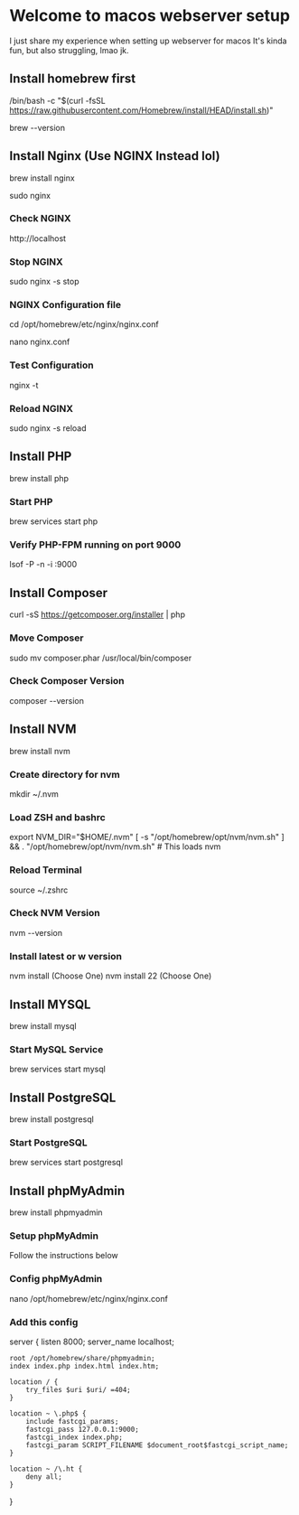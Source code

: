 # Welcome to macos webserver setup
I just share my experience when setting up webserver for macos
It's kinda fun, but also struggling, lmao jk.

## Install homebrew first
/bin/bash -c "$(curl -fsSL https://raw.githubusercontent.com/Homebrew/install/HEAD/install.sh)"

brew --version

## Install Nginx (Use NGINX Instead lol)
brew install nginx

sudo nginx

### Check NGINX
http://localhost

### Stop NGINX
sudo nginx -s stop

### NGINX Configuration file
cd /opt/homebrew/etc/nginx/nginx.conf

nano nginx.conf

### Test Configuration
nginx -t

### Reload NGINX
sudo nginx -s reload

## Install PHP
brew install php

### Start PHP
brew services start php

### Verify PHP-FPM running on port 9000
lsof -P -n -i :9000

## Install Composer
curl -sS https://getcomposer.org/installer | php

### Move Composer
sudo mv composer.phar /usr/local/bin/composer

### Check Composer Version
composer --version


## Install NVM
brew install nvm

### Create directory for nvm
mkdir ~/.nvm


### Load ZSH and bashrc
export NVM_DIR="$HOME/.nvm"
[ -s "/opt/homebrew/opt/nvm/nvm.sh" ] && \. "/opt/homebrew/opt/nvm/nvm.sh"  # This loads nvm


### Reload Terminal
source ~/.zshrc

### Check NVM Version
nvm --version

### Install latest or w version
nvm install (Choose One)
nvm install 22 (Choose One)

## Install MYSQL
brew install mysql

### Start MySQL Service
brew services start mysql

## Install PostgreSQL
brew install postgresql

### Start PostgreSQL
brew services start postgresql

## Install phpMyAdmin
brew install phpmyadmin

### Setup phpMyAdmin
Follow the instructions below

### Config phpMyAdmin
nano /opt/homebrew/etc/nginx/nginx.conf

### Add this config
server {
    listen 8000;
    server_name localhost;

    root /opt/homebrew/share/phpmyadmin;
    index index.php index.html index.htm;

    location / {
        try_files $uri $uri/ =404;
    }

    location ~ \.php$ {
        include fastcgi_params;
        fastcgi_pass 127.0.0.1:9000;
        fastcgi_index index.php;
        fastcgi_param SCRIPT_FILENAME $document_root$fastcgi_script_name;
    }

    location ~ /\.ht {
        deny all;
    }
}




